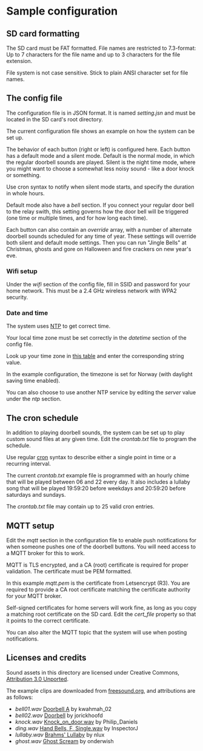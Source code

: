 # Sample configuration

## SD card formatting

The SD card must be FAT formatted. File names are restricted to 7.3-format: Up to 7 characters for the
file name and up to 3 characters for the file extension.

File system is not case sensitive. Stick to plain ANSI character set for file names.

## The config file

The configuration file is in JSON format. It is named _setting.jsn_ and must be located in the SD card's
root directory.

The current configuration file shows an example on how the system can be set up.

The behavior of each button (right or left) is configured here. Each button has a default mode and a
silent mode. Default is the normal mode, in which the regular doorbell sounds are played. Silent is
the night time mode, where you might want to choose a somewhat less noisy sound - like a door knock
or something.

Use cron syntax to notify when silent mode starts, and specify the duration in whole hours.

Default mode also have a _bell_ section. If you connect your regular door bell to the relay swith,
this setting governs how the door bell will be triggered (one time or multiple times,
and for how long each time).

Each button can also contain an _override_ array, with a number of alternate doorbell sounds scheduled
for any time of year. These settings will override both silent and default mode settings. Then you can
run "Jingle Bells" at Christmas, ghosts and gore on Halloween and fire crackers on new year's eve.

### Wifi setup

Under the _wifi_ section of the config file, fill in SSID and password for your home network.
This must be a 2.4 GHz wireless network with WPA2 security.

### Date and time

The system uses [NTP](https://no.wikipedia.org/wiki/Network_Time_Protocol) to get correct time.

Your local time zone must be set correctly in the _datetime_ section of the config file.

Look up your time zone in [this table](https://github.com/nayarsystems/posix_tz_db/blob/master/zones.csv)
and enter the corresponding string value.

In the example configuration, the timezone is set for Norway (with daylight saving time enabled).

You can also choose to use another NTP service by editing the _server_ value under the _ntp_ section.

## The cron schedule

In addition to playing doorbell sounds, the system can be set up to play custom sound files at any given
time. Edit the _crontab.txt_ file to program the schedule.

Use regular [cron](https://en.wikipedia.org/wiki/Cron) syntax to describe either a single point in time
or a recurring interval.

The current _crontab.txt_ example file is programmed with an hourly chime that will be played
between 06 and 22 every day. It also includes a lullaby song that will be played 19:59:20 before
weekdays and 20:59:20 before saturdays and sundays.

The _crontab.txt_ file may contain up to 25 valid cron entries.

## MQTT setup

Edit the _mqtt_ section in the configuration file to enable push notifications for when someone pushes
one of the doorbell buttons. You will need access to a MQTT broker for this to work.

MQTT is TLS encrypted, and a CA (root) certificate is required for proper validation. The certificate
must be PEM formatted.

In this example _mqtt.pem_ is the certificate from Letsencrypt (R3). You are required to provide
a CA root certificate matching the certificate authority for your MQTT broker.

Self-signed certificates for home servers will work fine, as long as you copy a matching root
certificate on the SD card. Edit the _cert_file_ property so that it points to
the correct certificate.

You can also alter the MQTT topic that the system will use when posting notifications.

## Licenses and credits

Sound assets in this directory are licensed under Creative Commons,
[Attribution 3.0 Unported](https://creativecommons.org/licenses/by/3.0/).

The example clips are downloaded from [freesound.org](https://freesound.org/),
and attributions are as follows:

* _bell01.wav_ [Doorbell A](https://freesound.org/people/kwahmah_02/sounds/275072/) by kwahmah_02
* _bell02.wav_ [Doorbell](https://freesound.org/people/jorickhoofd/sounds/177875/) by jorickhoofd
* _knock.wav_ [Knock_on_door.wav](https://freesound.org/people/Philip_Daniels/sounds/244325/) by Philip_Daniels
* _ding.wav_ [Hand Bells, F, Single.wav](https://freesound.org/people/InspectorJ/sounds/339816/) by InspectorJ
* _lullaby.wav_ [Brahms' Lullaby](https://freesound.org/people/nlux/sounds/621586/) by nlux
* _ghost.wav_ [Ghost Scream](https://freesound.org/people/onderwish/sounds/469141/) by onderwish
